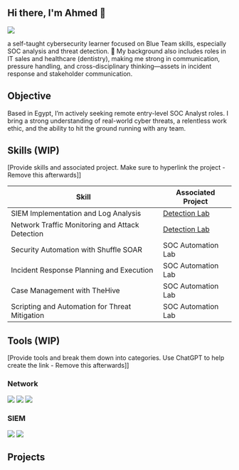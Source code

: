 ## Hi there, I'm Ahmed 👋
<a href="https://www.linkedin.com/in/elbarbryahmed"><img src="https://img.shields.io/badge/-LinkedIn-0072b1?&style=for-the-badge&logo=linkedin&logoColor=white" /></a>

a self-taught cybersecurity learner focused on Blue Team skills, especially SOC analysis and threat detection.
💼 My background also includes roles in IT sales and healthcare (dentistry), making me strong in communication, pressure handling, and cross-disciplinary thinking—assets in incident response and stakeholder communication.

## Objective
 Based in Egypt, I’m actively seeking remote entry-level SOC Analyst roles. I bring a strong understanding of real-world cyber threats, a relentless work ethic, and the ability to hit the ground running with any team.

## Skills  (WIP)
[Provide skills and associated project. Make sure to hyperlink the project - Remove this afterwards]]

| Skill                                         | Associated Project         |
|-----------------------------------------------|----------------------------|
| SIEM Implementation and Log Analysis          | <a href="https://google.com">Detection Lab</a>|
| Network Traffic Monitoring and Attack Detection | <a href="https://google.com">Detection Lab</a>|
| Security Automation with Shuffle SOAR         | SOC Automation Lab|
| Incident Response Planning and Execution      | SOC Automation Lab|
| Case Management with TheHive                  | SOC Automation Lab|
| Scripting and Automation for Threat Mitigation | SOC Automation Lab|

## Tools (WIP)
[Provide tools and break them down into categories. Use ChatGPT to help create the link - Remove this afterwards]]

### Network
<div>
    <img src="https://img.shields.io/badge/-Wireshark-1679A7?&style=for-the-badge&logo=Wireshark&logoColor=white" />
    <img src="https://img.shields.io/badge/-Suricata-EF3B2D?&style=for-the-badge&logo=Suricata&logoColor=white" />
    <img src="https://img.shields.io/badge/-Zeek-777BB4?&style=for-the-badge&logo=Zeek&logoColor=white" />
</div>

### SIEM
<div>
     <img src="https://img.shields.io/badge/-Splunk-000000?&style=for-the-badge&logo=Splunk&logoColor=white" />
    <img src="https://img.shields.io/badge/-Elastic-005571?&style=for-the-badge&logo=Elastic&logoColor=white" />
</div>


## Projects
